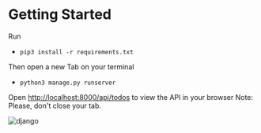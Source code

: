 # Getting Started

Run
- `pip3 install -r requirements.txt`

Then open a new Tab on your terminal
- `python3 manage.py runserver`

Open [http://localhost:8000/api/todos](http://localhost:8000/api/todos) to view the API in your browser
Note: Please, don't close your tab.

![django](https://user-images.githubusercontent.com/60210180/197700867-48430335-45e5-462c-b84e-c2bfdf3312b9.png)

